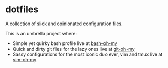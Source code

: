 # dotfiles

A collection of slick and opinionated configuration files.

This is an umbrella project where:

- Simple yet quirky bash profile live at
  [bash-oh-my](https://github.com/adrfer/bash-oh-my)  
- Quick and dirty git files for the lazy ones live at [git-oh-my](https://github.com/adrfer/git-oh-my)
- Sassy configurations for the most iconic duo ever, vim and tmux live at
  [vim-oh-my](https://github.com/adrfer/vim-oh-my) 
